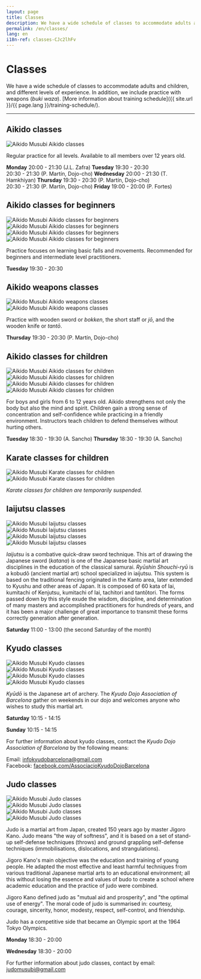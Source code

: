 ```yaml
---
layout: page
title: Classes
description: We have a wide schedule of classes to accommodate adults and children, and different levels of experience. In addition, we include practice with weapons (buki waza).
permalink: /en/classes/
lang: en
i18n-ref: classes-CJc2lhFv
---
```


# Classes

We have a wide schedule of classes to accommodate adults and children, and different levels of experience. In addition, we include practice with weapons (_buki waza_). [More information about training schedule]({{ site.url }}/{{ page.lang }}/training-schedule/).

<hr>

## Aikido classes

<picture>
  <source type="image/webp" srcset="{{ site.url }}/images/classes-CJc2lhFv-27.webp" class="img-fluid lazyload">
  <source type="image/jpeg" srcset="{{ site.url }}/images/classes-CJc2lhFv-27.jpg" class="img-fluid lazyload">
  <img src="{{ site.url }}/images/classes-CJc2lhFv-27.jpg" class="img-fluid lazyload" alt="Aikido Musubi Aikido classes">
</picture>

Regular practice for all levels. Available to all members over 12 years old.

__Monday__
20:00 - 21:30 (J.L. Zafra)
__Tuesday__
19:30 - 20:30<br>
20:30 - 21:30 (P. Martín, Dojo-cho)
__Wednesday__
20:00 - 21:30 (T. Hamkhiyan)
__Thursday__
19:30 - 20:30 (P. Martín, Dojo-cho)<br>
20:30 - 21:30 (P. Martín, Dojo-cho)
__Friday__
19:00 - 20:00 (P. Fortes)

## Aikido classes for beginners

<div id="classes-CJc2lhFv-beginners" class="container">
  <div class="row">
    <div class="col col-sm">
      <picture>
        <source type="image/webp" srcset="{{ site.url }}/images/classes-CJc2lhFv-17.webp" class="img-fluid lazyload">
        <source type="image/jpeg" srcset="{{ site.url }}/images/classes-CJc2lhFv-17.jpg" class="img-fluid lazyload">
        <img src="{{ site.url }}/images/classes-CJc2lhFv-17.jpg" class="img-fluid lazyload" alt="Aikido Musubi Aikido classes for beginners">
      </picture>
    </div>
    <div class="col col-sm">
      <picture>
        <source type="image/webp" srcset="{{ site.url }}/images/classes-CJc2lhFv-22.webp" class="img-fluid lazyload">
        <source type="image/jpeg" srcset="{{ site.url }}/images/classes-CJc2lhFv-22.jpg" class="img-fluid lazyload">
        <img src="{{ site.url }}/images/classes-CJc2lhFv-22.jpg" class="img-fluid lazyload" alt="Aikido Musubi Aikido classes for beginners">
      </picture>
    </div>
  </div>
  <div class="row">
    <div class="col col-sm">
      <picture>
        <source type="image/webp" srcset="{{ site.url }}/images/classes-CJc2lhFv-00.webp" class="img-fluid lazyload">
        <source type="image/jpeg" srcset="{{ site.url }}/images/classes-CJc2lhFv-00.jpg" class="img-fluid lazyload">
        <img src="{{ site.url }}/images/classes-CJc2lhFv-00.jpg" class="img-fluid lazyload" alt="Aikido Musubi Aikido classes for beginners">
      </picture>
    </div>
    <div class="col col-sm">
      <picture>
        <source type="image/webp" srcset="{{ site.url }}/images/classes-CJc2lhFv-01.webp" class="img-fluid lazyload">
        <source type="image/jpeg" srcset="{{ site.url }}/images/classes-CJc2lhFv-01.jpg" class="img-fluid lazyload">
        <img src="{{ site.url }}/images/classes-CJc2lhFv-01.jpg" class="img-fluid lazyload" alt="Aikido Musubi Aikido classes for beginners">
      </picture>
    </div>
  </div>
</div>

Practice focuses on learning basic falls and movements. Recommended for beginners and intermediate level practitioners.

__Tuesday__
19:30 - 20:30

## Aikido weapons classes

<div id="classes-CJc2lhFv-bukiwaza" class="container">
  <div class="row">
    <div class="col col-sm">
      <picture>
        <source type="image/webp" srcset="{{ site.url }}/images/classes-CJc2lhFv-15.webp" class="img-fluid lazyload">
        <source type="image/jpeg" srcset="{{ site.url }}/images/classes-CJc2lhFv-15.jpg" class="img-fluid lazyload">
        <img src="{{ site.url }}/images/classes-CJc2lhFv-15.jpg" class="img-fluid lazyload" alt="Aikido Musubi Aikido weapons classes">
      </picture>
    </div>
    <div class="col col-sm">
      <picture>
        <source type="image/webp" srcset="{{ site.url }}/images/classes-CJc2lhFv-16.webp" class="img-fluid lazyload">
        <source type="image/jpeg" srcset="{{ site.url }}/images/classes-CJc2lhFv-16.jpg" class="img-fluid lazyload">
        <img src="{{ site.url }}/images/classes-CJc2lhFv-16.jpg" class="img-fluid lazyload" alt="Aikido Musubi Aikido weapons classes">
      </picture>
    </div>
  </div>
</div>

Practice with wooden sword or _bokken_, the short staff or _jō_, and the wooden knife or _tantō_.

__Thursday__
19:30 - 20:30 (P. Martín, Dojo-cho)

## Aikido classes for children

<div id="classes-CJc2lhFv-children" class="container">
  <div class="row">
    <div class="col col-sm">
      <picture>
        <source type="image/webp" srcset="{{ site.url }}/images/classes-CJc2lhFv-30.webp" class="img-fluid lazyload">
        <source type="image/jpeg" srcset="{{ site.url }}/images/classes-CJc2lhFv-30.jpg" class="img-fluid lazyload">
        <img src="{{ site.url }}/images/classes-CJc2lhFv-30.jpg" class="img-fluid lazyload" alt="Aikido Musubi Aikido classes for children">
      </picture>
    </div>
    <div class="col col-sm">
      <picture>
        <source type="image/webp" srcset="{{ site.url }}/images/classes-CJc2lhFv-31.webp" class="img-fluid lazyload">
        <source type="image/jpeg" srcset="{{ site.url }}/images/classes-CJc2lhFv-31.jpg" class="img-fluid lazyload">
        <img src="{{ site.url }}/images/classes-CJc2lhFv-31.jpg" class="img-fluid lazyload" alt="Aikido Musubi Aikido classes for children">
      </picture>
    </div>
  </div>
  <div class="row">
    <div class="col col-sm">
      <picture>
        <source type="image/webp" srcset="{{ site.url }}/images/classes-CJc2lhFv-33.webp" class="img-fluid lazyload">
        <source type="image/jpeg" srcset="{{ site.url }}/images/classes-CJc2lhFv-33.jpg" class="img-fluid lazyload">
        <img src="{{ site.url }}/images/classes-CJc2lhFv-33.jpg" class="img-fluid lazyload" alt="Aikido Musubi Aikido classes for children">
      </picture>
    </div>
    <div class="col col-sm">
      <picture>
        <source type="image/webp" srcset="{{ site.url }}/images/classes-CJc2lhFv-32.webp" class="img-fluid lazyload">
        <source type="image/jpeg" srcset="{{ site.url }}/images/classes-CJc2lhFv-32.jpg" class="img-fluid lazyload">
        <img src="{{ site.url }}/images/classes-CJc2lhFv-32.jpg" class="img-fluid lazyload" alt="Aikido Musubi Aikido classes for children">
      </picture>
    </div>
  </div>
</div>

For boys and girls from 6 to 12 years old. Aikido strengthens not only the body but also the mind and spirit. Children gain a strong sense of concentration and self-confidence while practicing in a friendly environment. Instructors teach children to defend themselves without hurting others.

__Tuesday__
18:30 - 19:30 (A. Sancho)
__Thursday__
18:30 - 19:30 (A. Sancho)

## Karate classes for children

<div id="classes-CJc2lhFv-karate" class="container">
  <div class="row">
    <div class="col col-sm">
      <picture>
        <source type="image/webp" srcset="{{ site.url }}/images/classes-CJc2lhFv-14.webp" class="img-fluid lazyload">
        <source type="image/jpeg" srcset="{{ site.url }}/images/classes-CJc2lhFv-14.jpg" class="img-fluid lazyload">
        <img src="{{ site.url }}/images/classes-CJc2lhFv-14.jpg" class="img-fluid lazyload" alt="Aikido Musubi Karate classes for children">
      </picture>
    </div>
    <div class="col col-sm">
      <picture>
        <source type="image/webp" srcset="{{ site.url }}/images/classes-CJc2lhFv-13.webp" class="img-fluid lazyload">
        <source type="image/jpeg" srcset="{{ site.url }}/images/classes-CJc2lhFv-13.jpg" class="img-fluid lazyload">
        <img src="{{ site.url }}/images/classes-CJc2lhFv-13.jpg" class="img-fluid lazyload" alt="Aikido Musubi Karate classes for children">
      </picture>
    </div>
  </div>
</div>

_Karate classes for children are temporarily suspended._

## Iaijutsu classes

<div id="classes-CJc2lhFv-iaijutsu" class="container">
  <div class="row">
    <div class="col col-sm">
      <picture>
        <source type="image/webp" srcset="{{ site.url }}/images/classes-CJc2lhFv-34.webp" class="img-fluid lazyload">
        <source type="image/jpeg" srcset="{{ site.url }}/images/classes-CJc2lhFv-34.jpg" class="img-fluid lazyload">
        <img src="{{ site.url }}/images/classes-CJc2lhFv-34.jpg" class="img-fluid lazyload" alt="Aikido Musubi Iaijutsu classes">
      </picture>
    </div>
    <div class="col col-sm">
      <picture>
        <source type="image/webp" srcset="{{ site.url }}/images/classes-CJc2lhFv-35.webp" class="img-fluid lazyload">
        <source type="image/jpeg" srcset="{{ site.url }}/images/classes-CJc2lhFv-35.jpg" class="img-fluid lazyload">
        <img src="{{ site.url }}/images/classes-CJc2lhFv-35.jpg" class="img-fluid lazyload" alt="Aikido Musubi Iaijutsu classes">
      </picture>
    </div>
  </div>
  <div class="row">
    <div class="col col-sm">
      <picture>
        <source type="image/webp" srcset="{{ site.url }}/images/classes-CJc2lhFv-36.webp" class="img-fluid lazyload">
        <source type="image/jpeg" srcset="{{ site.url }}/images/classes-CJc2lhFv-36.jpg" class="img-fluid lazyload">
        <img src="{{ site.url }}/images/classes-CJc2lhFv-36.jpg" class="img-fluid lazyload" alt="Aikido Musubi Iaijutsu classes">
      </picture>
    </div>
    <div class="col col-sm">
      <picture>
        <source type="image/webp" srcset="{{ site.url }}/images/classes-CJc2lhFv-37.webp" class="img-fluid lazyload">
        <source type="image/jpeg" srcset="{{ site.url }}/images/classes-CJc2lhFv-37.jpg" class="img-fluid lazyload">
        <img src="{{ site.url }}/images/classes-CJc2lhFv-37.jpg" class="img-fluid lazyload" alt="Aikido Musubi Iaijutsu classes">
      </picture>
    </div>
  </div>
</div>

_Iaijutsu_ is a combative quick-draw sword technique. This art of drawing the Japanese sword (_katana_) is one of the Japanese basic martial art disciplines in the education of the classical samurai. _Ryūshin Shouchi-ryū_ is a kobudō (ancient martial art) school specialized in iaijutsu. This system is based on the traditional fencing originated in the Kanto area, later extended to Kyushu and other areas of Japan. It is composed of 60 kata of Iai, kumitachi of Kenjutsu, kumitachi of Iai, tachitori and tantōtori. The forms passed down by this style exude the wisdom, discipline, and determination of many masters and accomplished practitioners for hundreds of years, and it has been a major challenge of great importance to transmit these forms correctly generation after generation.

__Saturday__
11:00 - 13:00 (the second Saturday of the month)

## Kyudo classes

<div id="classes-CJc2lhFv-kyudo" class="container">
  <div class="row">
    <div class="col col-sm">
      <picture>
        <source type="image/webp" srcset="{{ site.url }}/images/classes-CJc2lhFv-02.webp" class="img-fluid lazyload">
        <source type="image/jpeg" srcset="{{ site.url }}/images/classes-CJc2lhFv-02.jpg" class="img-fluid lazyload">
        <img src="{{ site.url }}/images/classes-CJc2lhFv-02.jpg" class="img-fluid lazyload" alt="Aikido Musubi Kyudo classes">
      </picture>
    </div>
    <div class="col col-sm">
      <picture>
        <source type="image/webp" srcset="{{ site.url }}/images/classes-CJc2lhFv-04.webp" class="img-fluid lazyload">
        <source type="image/jpeg" srcset="{{ site.url }}/images/classes-CJc2lhFv-04.jpg" class="img-fluid lazyload">
        <img src="{{ site.url }}/images/classes-CJc2lhFv-04.jpg" class="img-fluid lazyload" alt="Aikido Musubi Kyudo classes">
      </picture>
    </div>
  </div>
  <div class="row">
    <div class="col col-sm">
      <picture>
        <source type="image/webp" srcset="{{ site.url }}/images/classes-CJc2lhFv-03.webp" class="img-fluid lazyload">
        <source type="image/jpeg" srcset="{{ site.url }}/images/classes-CJc2lhFv-03.jpg" class="img-fluid lazyload">
        <img src="{{ site.url }}/images/classes-CJc2lhFv-03.jpg" class="img-fluid lazyload" alt="Aikido Musubi Kyudo classes">
      </picture>
    </div>
    <div class="col col-sm">
      <picture>
        <source type="image/webp" srcset="{{ site.url }}/images/classes-CJc2lhFv-07.webp" class="img-fluid lazyload">
        <source type="image/jpeg" srcset="{{ site.url }}/images/classes-CJc2lhFv-07.jpg" class="img-fluid lazyload">
        <img src="{{ site.url }}/images/classes-CJc2lhFv-07.jpg" class="img-fluid lazyload" alt="Aikido Musubi Kyudo classes">
      </picture>
    </div>
  </div>
</div>

_Kyūdō_ is the Japanese art of archery. The _Kyudo Dojo Association of Barcelona_ gather on weekends in our dojo and welcomes anyone who wishes to study this martial art.

__Saturday__
10:15 - 14:15

__Sunday__
10:15 - 14:15

For further information about kyudo classes, contact the _Kyudo Dojo Association of Barcelona_ by the following means:

Email: [infokyudobarcelona@gmail.com](mailto:infokyudobarcelona@gmail.com)<br>
Facebook: [facebook.com/AssociacioKyudoDojoBarcelona](https://www.facebook.com/AssociacioKyudoDojoBarcelona/)

## Judo classes

<div id="classes-CJc2lhFv-judo" class="container">
  <div class="row">
    <div class="col col-sm">
      <picture>
        <source type="image/webp" srcset="{{ site.url }}/images/classes-CJc2lhFv-38.webp" class="img-fluid lazyload">
        <source type="image/jpeg" srcset="{{ site.url }}/images/classes-CJc2lhFv-38.jpg" class="img-fluid lazyload">
        <img src="{{ site.url }}/images/classes-CJc2lhFv-38.jpg" class="img-fluid lazyload" alt="Aikido Musubi Judo classes">
      </picture>
    </div>
    <div class="col col-sm">
      <picture>
        <source type="image/webp" srcset="{{ site.url }}/images/classes-CJc2lhFv-39.webp" class="img-fluid lazyload">
        <source type="image/jpeg" srcset="{{ site.url }}/images/classes-CJc2lhFv-39.jpg" class="img-fluid lazyload">
        <img src="{{ site.url }}/images/classes-CJc2lhFv-39.jpg" class="img-fluid lazyload" alt="Aikido Musubi Judo classes">
      </picture>
    </div>
  </div>
  <div class="row">
    <div class="col col-sm">
      <picture>
        <source type="image/webp" srcset="{{ site.url }}/images/classes-CJc2lhFv-40.webp" class="img-fluid lazyload">
        <source type="image/jpeg" srcset="{{ site.url }}/images/classes-CJc2lhFv-40.jpg" class="img-fluid lazyload">
        <img src="{{ site.url }}/images/classes-CJc2lhFv-40.jpg" class="img-fluid lazyload" alt="Aikido Musubi Judo classes">
      </picture>
    </div>
    <div class="col col-sm">
      <picture>
        <source type="image/webp" srcset="{{ site.url }}/images/classes-CJc2lhFv-41.webp" class="img-fluid lazyload">
        <source type="image/jpeg" srcset="{{ site.url }}/images/classes-CJc2lhFv-41.jpg" class="img-fluid lazyload">
        <img src="{{ site.url }}/images/classes-CJc2lhFv-41.jpg" class="img-fluid lazyload" alt="Aikido Musubi Judo classes">
      </picture>
    </div>
  </div>
</div>

Judo is a martial art from Japan, created 150 years ago by master Jigoro Kano. Judo means "the way of softness", and it is based on a set of stand-up self-defense techniques (throws) and ground grappling self-defense techniques (immobilisations, dislocations, and strangulations).

Jigoro Kano's main objective was the education and training of young people. He adapted the most effective and least harmful techniques from various traditional Japanese martial arts to an educational environment; all this without losing the essence and values ​​of budo to create a school where academic education and the practice of judo were combined.

Jigoro Kano defined judo as "mutual aid and prosperity", and "the optimal use of energy". The moral code of judo is summarised in: courtesy, courage, sincerity, honor, modesty, respect, self-control, and friendship.

Judo has a competitive side that became an Olympic sport at the 1964 Tokyo Olympics.

__Monday__
18:30 - 20:00

__Wednesday__
18:30 - 20:00

For further information about judo classes, contact by email: [judomusubi@gmail.com](mailto:judomusubi@gmail.com)
